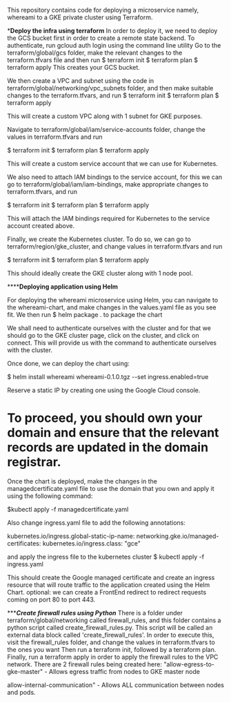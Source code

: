 This repository contains code for deploying a microservice namely, whereami to a GKE private cluster using Terraform.

*****Deploy the infra using terraform****
In order to deploy it, we need to deploy the GCS bucket first in order to create a remote state backend. 
To authenticate, run gcloud auth login using the command line utility 
Go to the terraform/global/gcs folder, make the relevant changes to the terraform.tfvars file and then run
$ terraform init 
$ terraform plan
$ terraform apply
This creates your GCS bucket. 

We then create a VPC and subnet using the code in terraform/global/networking/vpc_subnets folder, and then make suitable changes to the terraform.tfvars, and run
$ terraform init 
$ terraform plan
$ terraform apply

This will create a custom VPC along with 1 subnet for GKE purposes. 

Navigate to terraform/global/iam/service-accounts folder, change the values in terraform.tfvars and run 

$ terraform init 
$ terraform plan
$ terraform apply

This will create a custom service account that we can use for Kubernetes. 

We also need to attach IAM bindings to the service account, for this we can go to terraform/global/iam/iam-bindings, make appropriate changes to terraform.tfvars, and run 

$ terraform init 
$ terraform plan
$ terraform apply

This will attach the IAM bindings required for Kubernetes to the service account created above.

Finally, we create the Kubernetes cluster. To do so, we can go to terraform/region/gke_cluster, and change values in terraform.tfvars and run 

$ terraform init 
$ terraform plan
$ terraform apply

This should ideally create the GKE cluster along with 1 node pool. 

**********Deploying application using Helm******

For deploying the whereami microservice using Helm, you can navigate to the whereami-chart, and make changes in the values.yaml file as you see fit. We then run 
$ helm package . 
to package the chart 

We shall need to authenticate ourselves with the cluster and for that we should go to the GKE cluster page, click on the cluster, and click on connect. This will provide us with the command
to authenticate ourselves with the cluster.

Once done, 
we can deploy the chart using:

$ helm install whereami whereami-0.1.0.tgz --set ingress.enabled=true

Reserve a static IP by creating one using the Google Cloud console.

# To proceed, you should own your domain and ensure that the relevant records are updated in the domain registrar.
Once the chart is deployed, make the changes in the managedcertificate.yaml file to use the domain that you own and apply it using the following command:

$kubectl apply -f managedcertificate.yaml 

Also change ingress.yaml file to add the following annotations:

kubernetes.io/ingress.global-static-ip-name: <reserved-static-ip>
networking.gke.io/managed-certificates: <name-of-managed-cert>
kubernetes.io/ingress.class: "gce"

and apply the ingress file to the kubernetes cluster
$ kubectl apply -f ingress.yaml

This should create the Google managed certificate and create an ingress resource that will route traffic to the application created using the Helm Chart.
optional: we can create a FrontEnd redirect to redirect requests coming on port 80 to port 443.

********Create firewall rules using Python*****
There is a folder under terraform/global/networking called firewall_rules, and this folder contains a python script called create_firewall_rules.py. This script will be called 
an external data block called 'create_firewall_rules'. In order to execute this, visit the firewall_rules folder, and change the values in terraform.tfvars to the ones you want
Then run a terraform init, followed by a terraform plan. Finally, run a terraform apply in order to apply the firewall rules to the VPC network.
There are 2 firewall rules being created here:
"allow-egress-to-gke-master" - Allows egress traffic from nodes to GKE master node

allow-internal-communication" - Allows ALL communication between nodes and pods. 






